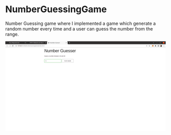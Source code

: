 # NumberGuessingGame
Number Guessing game where I implemented a game which generate a random number every time and a user can guess the number from the range.

![alt text](https://github.com/19IT117/NumberGuessingGame/blob/main/Screenshot%20from%202022-07-01%2023-40-57.png)
